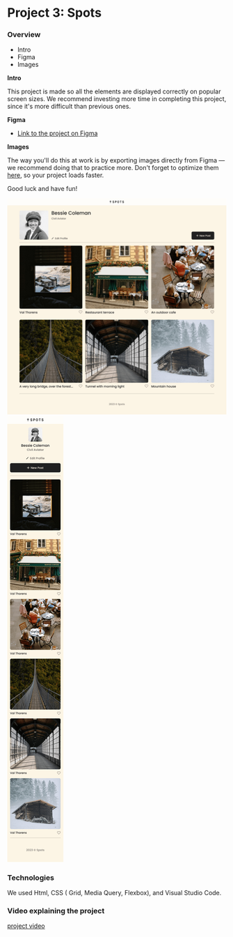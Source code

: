 # Project 3: Spots

### Overview

- Intro
- Figma
- Images

**Intro**

This project is made so all the elements are displayed correctly on popular screen sizes. We recommend investing more time in completing this project, since it's more difficult than previous ones.

**Figma**

- [Link to the project on Figma](https://www.figma.com/file/BBNm2bC3lj8QQMHlnqRsga/Sprint-3-Project-%E2%80%94-Spots?type=design&node-id=2%3A60&mode=design&t=afgNFybdorZO6cQo-1)

**Images**

The way you'll do this at work is by exporting images directly from Figma — we recommend doing that to practice more. Don't forget to optimize them [here](https://tinypng.com/), so your project loads faster.

Good luck and have fun!

![Desktop-image](./images/Se-spots-desktop-image.png)
![Mobile-image](./images/Se-spots-mobile-image.png)

### Technologies

We used Html, CSS ( Grid, Media Query, Flexbox), and Visual Studio Code.

### Video explaining the project

[project video](https://drive.google.com/file/d/1Wbx6W0WLd56sIotti-ciV2TvIitLEFe_/view?usp=drive_link)
